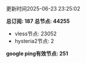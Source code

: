 更新时间2025-06-23 23:25:02

**总订阅: 187**
**总节点: 44255**
- vless节点: 23052
- hysteria2节点: 2

**google ping有效节点: 251**
